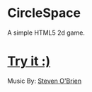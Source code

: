 # CircleSpace
A simple HTML5 2d game.

<h1><a href="http://ahmedalaa23.github.io/CircleSpace/">Try it :)</a></h1>

Music By: <a href="https://soundcloud.com/stevenobrien/piece-for-flute-and-harp">Steven O'Brien</a>